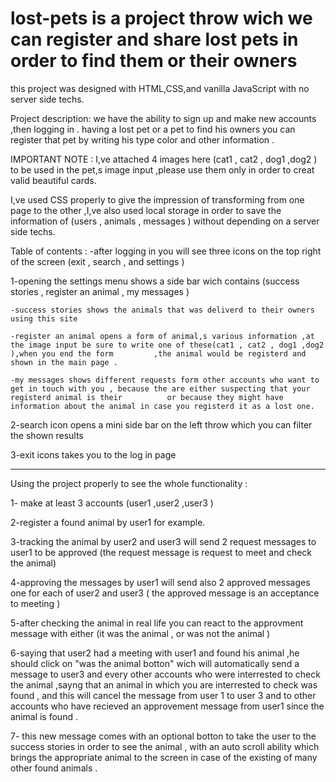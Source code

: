 # lost-pets is a project throw wich we can register and share lost pets in order to find them or their owners

this project was designed with HTML,CSS,and vanilla JavaScript with no server side techs.


Project description:
we have the ability to sign up and make new accounts ,then logging in .
having a lost pet or a pet to find his owners you can register that pet by writing his type color and other information .


IMPORTANT NOTE : I,ve attached 4 images here (cat1 , cat2 , dog1 ,dog2 ) to be used in the pet,s image input ,please use them only in order to creat valid beautiful cards.


I,ve used  CSS properly  to give the impression of transforming from one page to the other ,I,ve also used local storage in order to save the information of (users , animals , messages ) without depending on a server side techs.

Table of contents :
-after logging in you will see three icons on the top right of the screen (exit , search , and settings )

1-opening the settings menu shows a side bar wich contains (success stories , register an animal , my messages )

    -success stories shows the animals that was deliverd to their owners using this site 
      
    -register an animal opens a form of animal,s various information ,at the image input be sure to write one of these(cat1 , cat2 , dog1 ,dog2 ),when you end the form         ,the animal would be registerd and shown in the main page .
      
    -my messages shows different requests form other accounts who want to get in touch with you , because the are either suspecting that your registerd animal is their          or because they might have information about the animal in case you registerd it as a lost one.
      
2-search icon opens a mini side bar on the left throw which you can filter the shown results 

3-exit icons takes you to the log in page
 
----------------------------------------------

Using the project properly to see the whole functionality :

1- make at least 3 accounts (user1 ,user2 ,user3 )

2-register a found animal by user1 for example.

3-tracking the animal by user2 and user3 will send 2 request messages to user1 to be approved (the request message is request to meet and check the animal)

4-approving the messages by user1 will send also 2 approved messages one for each of user2 and user3 (  the approved message is an acceptance to meeting ) 

5-after checking the animal in real life you can react to the approvment message with either (it was the animal , or was not the animal )

6-saying that user2 had a meeting with user1  and found his animal ,he should click on "was the animal botton" wich will automatically send a message to user3 and every other accounts who were interrested to check the animal ,sayng that an animal in which you are interrested to check was found , and this will cancel the message from user 1 to user 3 and  to other accounts who have recieved an approvement message from user1 since the animal is found .

7- this new message comes with an optional botton to take the user to the success stories in order to see the animal , with an auto scroll ability which brings the appropriate animal to the screen in case of the  existing  of many other found animals .
     
